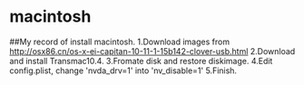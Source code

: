 # macintosh
##My record of install macintosh.
1.Download images from http://osx86.cn/os-x-ei-capitan-10-11-1-15b142-clover-usb.html
2.Download and install Transmac10.4.
3.Fromate disk and restore diskimage.
4.Edit config.plist, change 'nvda_drv=1' into 'nv_disable=1'
5.Finish.
